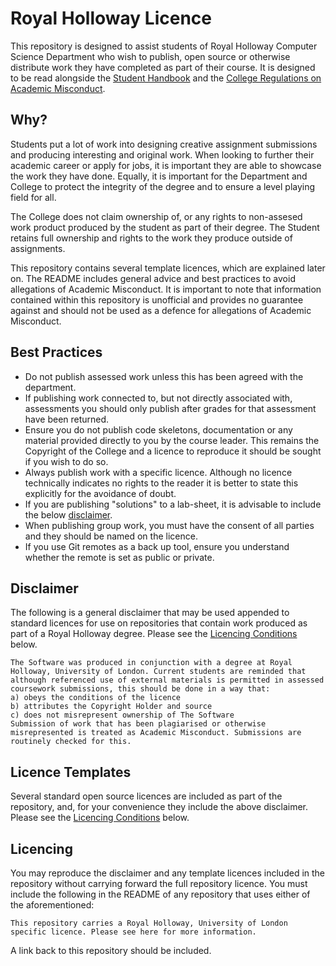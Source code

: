 # Royal Holloway Licence

This repository is designed to assist students of Royal Holloway Computer Science Department who wish to publish, open source or otherwise distribute work they have completed as part of their course. It is designed to be read alongside the [Student Handbook](https://intranet.royalholloway.ac.uk/computerscience/informationforcurrentstudents/home.aspx) and the [College Regulations on Academic Misconduct](https://intranet.royalholloway.ac.uk/staff/teaching/aqpo/academic-regulations-and-policies/academic-regulations-and-policies.aspx).

## Why? 

Students put a lot of work into designing creative assignment submissions and producing interesting and original work. When looking to further their academic career or apply for jobs, it is important they are able to showcase the work they have done. 
Equally, it is important for the Department and College to protect the integrity of the degree and to ensure a level playing field for all. 

The College does not claim ownership of, or any rights to non-assesed work product produced by the student as part of their degree. The Student retains full ownership and rights to the work they produce outside of assignments. 

This repository contains several template licences, which are explained later on. The README includes general advice and best practices to avoid allegations of Academic Misconduct. It is important to note that information contained within this repository is unofficial and provides no guarantee against and should not be used as a defence for allegations of Academic Misconduct. 

## Best Practices
- Do not publish assessed work unless this has been agreed with the department. 
- If publishing work connected to, but not directly associated with, assessments you should only publish after grades for that assessment have been returned.
- Ensure you do not publish code skeletons, documentation or any material provided directly to you by the course leader. This remains the Copyright of the College and a licence to reproduce it should be sought if you wish to do so. 
- Always publish work with a specific licence. Although no licence technically indicates no rights to the reader it is better to state this explicitly for the avoidance of doubt. 
- If you are publishing "solutions" to a lab-sheet, it is advisable to include the below [disclaimer](#disclaimer).
- When publishing group work, you must have the consent of all parties and they should be named on the licence. 
- If you use Git remotes as a back up tool, ensure you understand whether the remote is set as public or private. 

## Disclaimer

The following is a general disclaimer that may be used appended to standard licences for use on repositories that contain work produced as part of a Royal Holloway degree. Please see the [Licencing Conditions](#licencing) below. 

```
The Software was produced in conjunction with a degree at Royal Holloway, University of London. Current students are reminded that although referenced use of external materials is permitted in assessed coursework submissions, this should be done in a way that: 
a) obeys the conditions of the licence 
b) attributes the Copyright Holder and source 
c) does not misrepresent ownership of The Software
Submission of work that has been plagiarised or otherwise misrepresented is treated as Academic Misconduct. Submissions are routinely checked for this. 
```

## Licence Templates
Several standard open source licences are included as part of the repository, and, for your convenience they include the above disclaimer. Please see the [Licencing Conditions](#licencing) below. 

## Licencing

You may reproduce the disclaimer and any template licences included in the repository without carrying forward the full repository licence. You must include the following in the README of any repository that uses either of the aforementioned: 

```
This repository carries a Royal Holloway, University of London specific licence. Please see here for more information. 
``` 

A link back to this repository should be included. 
